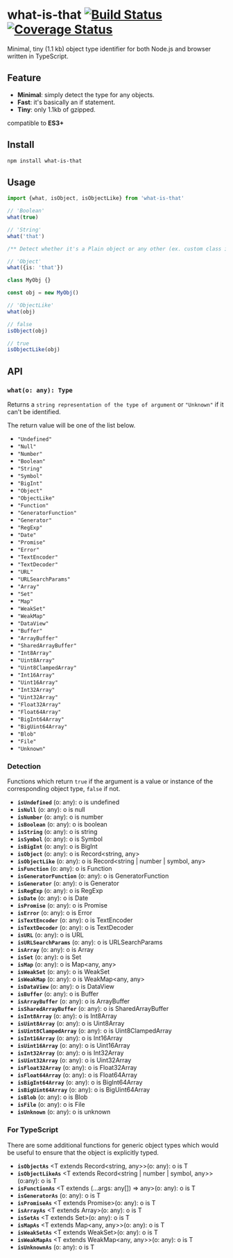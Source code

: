 # what-is-that [![Build Status](https://travis-ci.org/Yuhsak/what-is-that.svg?branch=main)](https://travis-ci.org/Yuhsak/what-is-that) [![Coverage Status](https://coveralls.io/repos/github/Yuhsak/what-is-that/badge.svg?branch=main)](https://coveralls.io/github/Yuhsak/what-is-that?branch=main)

Minimal, tiny (1.1 kb) object type identifier for both Node.js and browser written in TypeScript.

## Feature

- **Minimal**: simply detect the type for any objects.
- **Fast**: it's basically an if statement.
- **Tiny**: only 1.1kb of gzipped.

compatible to **ES3+**

## Install

```sh
npm install what-is-that
```

## Usage

```ts
import {what, isObject, isObjectLike} from 'what-is-that'

// 'Boolean'
what(true)

// 'String'
what('that')

/** Detect whether it's a Plain object or any other (ex. custom class instance) */

// 'Object'
what({is: 'that'})

class MyObj {}

const obj = new MyObj()

// 'ObjectLike'
what(obj)

// false
isObject(obj)

// true
isObjectLike(obj)
```

## API

### `what(o: any): Type`

Returns a `string representation of the type of argument` or `"Unknown"` if it can't be identified.

The return value will be one of the list below.

- `"Undefined"`
- `"Null"`
- `"Number"`
- `"Boolean"`
- `"String"`
- `"Symbol"`
- `"BigInt"`
- `"Object"`
- `"ObjectLike"`
- `"Function"`
- `"GeneratorFunction"`
- `"Generator"`
- `"RegExp"`
- `"Date"`
- `"Promise"`
- `"Error"`
- `"TextEncoder"`
- `"TextDecoder"`
- `"URL"`
- `"URLSearchParams"`
- `"Array"`
- `"Set"`
- `"Map"`
- `"WeakSet"`
- `"WeakMap"`
- `"DataView"`
- `"Buffer"`
- `"ArrayBuffer"`
- `"SharedArrayBuffer"`
- `"Int8Array"`
- `"Uint8Array"`
- `"Uint8ClampedArray"`
- `"Int16Array"`
- `"Uint16Array"`
- `"Int32Array"`
- `"Uint32Array"`
- `"Float32Array"`
- `"Float64Array"`
- `"BigInt64Array"`
- `"BigUint64Array"`
- `"Blob"`
- `"File"`
- `"Unknown"`

### Detection

Functions which return `true` if the argument is a value or instance of the corresponding object type, `false` if not.

- **`isUndefined`** (o: any): o is undefined
- **`isNull`** (o: any): o is null
- **`isNumber`** (o: any): o is number
- **`isBoolean`** (o: any): o is boolean
- **`isString`** (o: any): o is string
- **`isSymbol`** (o: any): o is Symbol
- **`isBigInt`** (o: any): o is BigInt
- **`isObject`** (o: any): o is Record<string, any>
- **`isObjectLike`** (o: any): o is Record<string | number | symbol, any>
- **`isFunction`** (o: any): o is Function
- **`isGeneratorFunction`** (o: any): o is GeneratorFunction
- **`isGenerator`** (o: any): o is Generator
- **`isRegExp`** (o: any): o is RegExp
- **`isDate`** (o: any): o is Date
- **`isPromise`** (o: any): o is Promise<any>
- **`isError`** (o: any): o is Error
- **`isTextEncoder`** (o: any): o is TextEncoder
- **`isTextDecoder`** (o: any): o is TextDecoder
- **`isURL`** (o: any): o is URL
- **`isURLSearchParams`** (o: any): o is URLSearchParams
- **`isArray`** (o: any): o is Array<any>
- **`isSet`** (o: any): o is Set<any>
- **`isMap`** (o: any): o is Map<any, any>
- **`isWeakSet`** (o: any): o is WeakSet<any>
- **`isWeakMap`** (o: any): o is WeakMap<any, any>
- **`isDataView`** (o: any): o is DataView
- **`isBuffer`** (o: any): o is Buffer
- **`isArrayBuffer`** (o: any): o is ArrayBuffer
- **`isSharedArrayBuffer`** (o: any): o is SharedArrayBuffer
- **`isInt8Array`** (o: any): o is Int8Array
- **`isUint8Array`** (o: any): o is Uint8Array
- **`isUint8ClampedArray`** (o: any): o is Uint8ClampedArray
- **`isInt16Array`** (o: any): o is Int16Array
- **`isUint16Array`** (o: any): o is Uint16Array
- **`isInt32Array`** (o: any): o is Int32Array
- **`isUint32Array`** (o: any): o is Uint32Array
- **`isFloat32Array`** (o: any): o is Float32Array
- **`isFloat64Array`** (o: any): o is Float64Array
- **`isBigInt64Array`** (o: any): o is BigInt64Array
- **`isBigUint64Array`** (o: any): o is BigUint64Array
- **`isBlob`** (o: any): o is Blob
- **`isFile`** (o: any): o is File
- **`isUnknown`** (o: any): o is unknown

### For TypeScript

There are some additional functions for generic object types which would be useful to ensure that the object is explicitly typed.

- **`isObjectAs`** <T extends Record<string, any>>(o: any): o is T
- **`isObjectLikeAs`** <T extends Record<string | number | symbol, any>>(o:any): o is T
- **`isFunctionAs`** <T extends (...args: any[]) => any>(o: any): o is T
- **`isGeneratorAs`** <T extends Generator>(o: any): o is T
- **`isPromiseAs`** <T extends Promise<any>>(o: any): o is T
- **`isArrayAs`** <T extends Array<any>>(o: any): o is T
- **`isSetAs`** <T extends Set<any>>(o: any): o is T
- **`isMapAs`** <T extends Map<any, any>>(o: any): o is T
- **`isWeakSetAs`** <T extends WeakSet<any>>(o: any): o is T
- **`isWeakMapAs`** <T extends WeakMap<any, any>>(o: any): o is T
- **`isUnknownAs`** <T>(o: any): o is T
